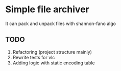 # Simple file archiver
It can pack and unpack files with shannon-fano algo

## TODO
1. Refactoring (project structure mainly)
2. Rewrite tests for vlc
3. Adding logic with static encoding table